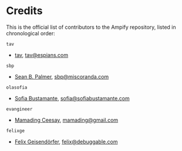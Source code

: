 Credits
=======

This is the official list of contributors to the Ampify repository, listed in
chronological order:

`tav`

* [tav](http://tav.espians.com), <tav@espians.com>

`sbp`

* [Sean B. Palmer](http://inamidst.com), <sbp@miscoranda.com>

`olasofia`

* [Sofia Bustamante](http://sofiabustamante.com), <sofia@sofiabustamante.com>

`evangineer`

* [Mamading Ceesay](http://twitter.com/evangineer), <mamading@gmail.com>

`felixge`

* [Felix Geisendörfer](http://debuggable.com), <felix@debuggable.com>
